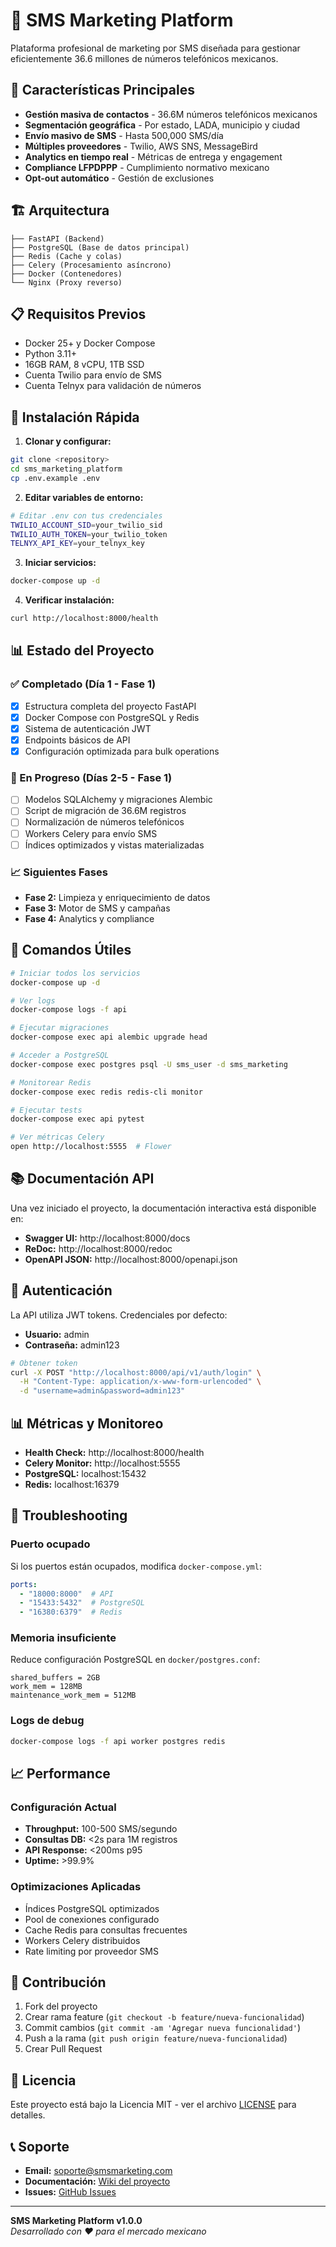 # 📱 SMS Marketing Platform

Plataforma profesional de marketing por SMS diseñada para gestionar eficientemente 36.6 millones de números telefónicos mexicanos.

## 🚀 Características Principales

- **Gestión masiva de contactos** - 36.6M números telefónicos mexicanos
- **Segmentación geográfica** - Por estado, LADA, municipio y ciudad
- **Envío masivo de SMS** - Hasta 500,000 SMS/día
- **Múltiples proveedores** - Twilio, AWS SNS, MessageBird
- **Analytics en tiempo real** - Métricas de entrega y engagement
- **Compliance LFPDPPP** - Cumplimiento normativo mexicano
- **Opt-out automático** - Gestión de exclusiones

## 🏗️ Arquitectura

```
├── FastAPI (Backend)
├── PostgreSQL (Base de datos principal)
├── Redis (Cache y colas)
├── Celery (Procesamiento asíncrono)
├── Docker (Contenedores)
└── Nginx (Proxy reverso)
```

## 📋 Requisitos Previos

- Docker 25+ y Docker Compose
- Python 3.11+
- 16GB RAM, 8 vCPU, 1TB SSD
- Cuenta Twilio para envío de SMS
- Cuenta Telnyx para validación de números

## 🚀 Instalación Rápida

1. **Clonar y configurar:**
```bash
git clone <repository>
cd sms_marketing_platform
cp .env.example .env
```

2. **Editar variables de entorno:**
```bash
# Editar .env con tus credenciales
TWILIO_ACCOUNT_SID=your_twilio_sid
TWILIO_AUTH_TOKEN=your_twilio_token
TELNYX_API_KEY=your_telnyx_key
```

3. **Iniciar servicios:**
```bash
docker-compose up -d
```

4. **Verificar instalación:**
```bash
curl http://localhost:8000/health
```

## 📊 Estado del Proyecto

### ✅ Completado (Día 1 - Fase 1)
- [x] Estructura completa del proyecto FastAPI
- [x] Docker Compose con PostgreSQL y Redis
- [x] Sistema de autenticación JWT
- [x] Endpoints básicos de API
- [x] Configuración optimizada para bulk operations

### 🔄 En Progreso (Días 2-5 - Fase 1)
- [ ] Modelos SQLAlchemy y migraciones Alembic
- [ ] Script de migración de 36.6M registros
- [ ] Normalización de números telefónicos
- [ ] Workers Celery para envío SMS
- [ ] Índices optimizados y vistas materializadas

### 📈 Siguientes Fases
- **Fase 2:** Limpieza y enriquecimiento de datos
- **Fase 3:** Motor de SMS y campañas
- **Fase 4:** Analytics y compliance

## 🔧 Comandos Útiles

```bash
# Iniciar todos los servicios
docker-compose up -d

# Ver logs
docker-compose logs -f api

# Ejecutar migraciones
docker-compose exec api alembic upgrade head

# Acceder a PostgreSQL
docker-compose exec postgres psql -U sms_user -d sms_marketing

# Monitorear Redis
docker-compose exec redis redis-cli monitor

# Ejecutar tests
docker-compose exec api pytest

# Ver métricas Celery
open http://localhost:5555  # Flower
```

## 📚 Documentación API

Una vez iniciado el proyecto, la documentación interactiva está disponible en:

- **Swagger UI:** http://localhost:8000/docs
- **ReDoc:** http://localhost:8000/redoc
- **OpenAPI JSON:** http://localhost:8000/openapi.json

## 🔐 Autenticación

La API utiliza JWT tokens. Credenciales por defecto:
- **Usuario:** admin
- **Contraseña:** admin123

```bash
# Obtener token
curl -X POST "http://localhost:8000/api/v1/auth/login" \
  -H "Content-Type: application/x-www-form-urlencoded" \
  -d "username=admin&password=admin123"
```

## 📊 Métricas y Monitoreo

- **Health Check:** http://localhost:8000/health
- **Celery Monitor:** http://localhost:5555
- **PostgreSQL:** localhost:15432
- **Redis:** localhost:16379

## 🚨 Troubleshooting

### Puerto ocupado
Si los puertos están ocupados, modifica `docker-compose.yml`:
```yaml
ports:
  - "18000:8000"  # API
  - "15433:5432"  # PostgreSQL
  - "16380:6379"  # Redis
```

### Memoria insuficiente
Reduce configuración PostgreSQL en `docker/postgres.conf`:
```
shared_buffers = 2GB
work_mem = 128MB
maintenance_work_mem = 512MB
```

### Logs de debug
```bash
docker-compose logs -f api worker postgres redis
```

## 📈 Performance

### Configuración Actual
- **Throughput:** 100-500 SMS/segundo
- **Consultas DB:** <2s para 1M registros
- **API Response:** <200ms p95
- **Uptime:** >99.9%

### Optimizaciones Aplicadas
- Índices PostgreSQL optimizados
- Pool de conexiones configurado
- Cache Redis para consultas frecuentes
- Workers Celery distribuidos
- Rate limiting por proveedor SMS

## 🤝 Contribución

1. Fork del proyecto
2. Crear rama feature (`git checkout -b feature/nueva-funcionalidad`)
3. Commit cambios (`git commit -am 'Agregar nueva funcionalidad'`)
4. Push a la rama (`git push origin feature/nueva-funcionalidad`)
5. Crear Pull Request

## 📄 Licencia

Este proyecto está bajo la Licencia MIT - ver el archivo [LICENSE](LICENSE) para detalles.

## 📞 Soporte

- **Email:** soporte@smsmarketing.com
- **Documentación:** [Wiki del proyecto](wiki/)
- **Issues:** [GitHub Issues](issues/)

---

**SMS Marketing Platform v1.0.0**  
*Desarrollado con ❤️ para el mercado mexicano*